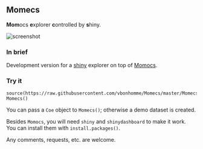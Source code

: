 
## Momecs
**Mom**ocs **e**xplorer **c**ontrolled by **s**hiny.

![screenshot](https://github.com/vbonhomme/Momecs/blob/master/screenshot.jpg)
### In brief

Development version for a [shiny](http://shiny.rstudio.com/) explorer on top of [Momocs](https://github.com/vbonhomme/Momocs/).


### Try it

```
source(https://raw.githubusercontent.com/vbonhomme/Momecs/master/Momecs_function.R)
Momecs()
```

You can pass a `Coe` object to `Momecs()`; otherwise a demo dataset is created.

Besides `Momocs`, you will need `shiny` and `shinydashboard` to make it work. You can install them with `install.packages()`.


Any comments, requests, etc. are welcome.







